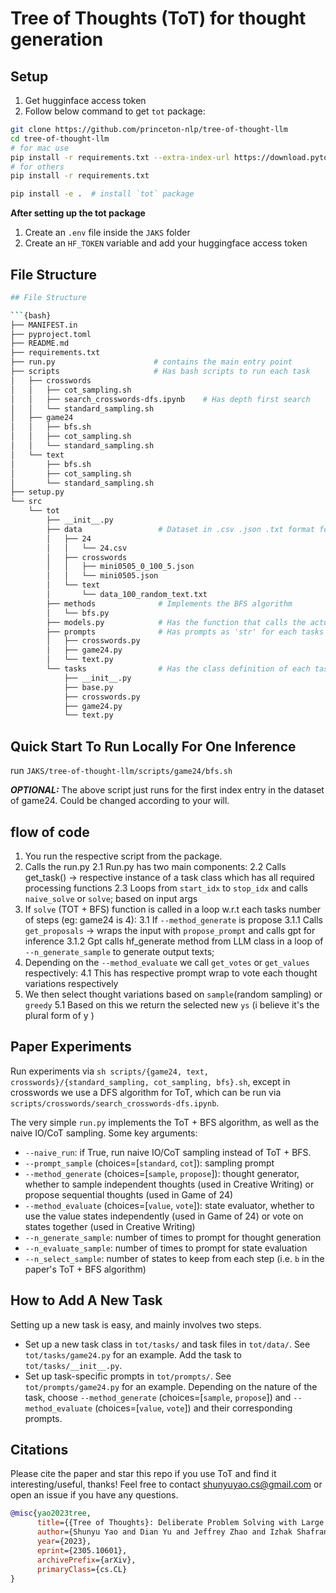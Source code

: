 # Tree of Thoughts (ToT) for thought generation

## Setup
1. Get hugginface access token
2. Follow below command to get `tot` package:

```bash
git clone https://github.com/princeton-nlp/tree-of-thought-llm
cd tree-of-thought-llm
# for mac use 
pip install -r requirements.txt --extra-index-url https://download.pytorch.org/whl/nightly/cpu
# for others
pip install -r requirements.txt 

pip install -e .  # install `tot` package
```

**After setting up the tot package**
1. Create an `.env` file inside the `JAKS` folder 
2. Create an `HF_TOKEN` variable and add your huggingface access token

## File Structure

```bash
## File Structure

```{bash}
├── MANIFEST.in
├── pyproject.toml
├── README.md
├── requirements.txt            
├── run.py                      # contains the main entry point 
├── scripts                     # Has bash scripts to run each task 
│   ├── crosswords  
│   │   ├── cot_sampling.sh
│   │   ├── search_crosswords-dfs.ipynb    # Has depth first search
│   │   └── standard_sampling.sh
│   ├── game24
│   │   ├── bfs.sh
│   │   ├── cot_sampling.sh
│   │   └── standard_sampling.sh
│   └── text
│       ├── bfs.sh
│       ├── cot_sampling.sh
│       └── standard_sampling.sh
├── setup.py
└── src
    └── tot
        ├── __init__.py
        ├── data                 # Dataset in .csv .json .txt format for each task
        │   ├── 24
        │   │   └── 24.csv
        │   ├── crosswords
        │   │   ├── mini0505_0_100_5.json
        │   │   └── mini0505.json
        │   └── text
        │       └── data_100_random_text.txt
        ├── methods              # Implements the BFS algorithm
        │   └── bfs.py
        ├── models.py            # Has the function that calls the actual completion
        ├── prompts              # Has prompts as 'str' for each tasks
        │   ├── crosswords.py
        │   ├── game24.py
        │   └── text.py
        └── tasks                # Has the class definition of each task (task dependent methods)
            ├── __init__.py
            ├── base.py
            ├── crosswords.py
            ├── game24.py
            └── text.py

```

## Quick Start To Run Locally For One Inference

run `JAKS/tree-of-thought-llm/scripts/game24/bfs.sh`

**_OPTIONAL:_** The above script just runs for the first index entry in the dataset of game24. Could be changed according to your will. 

## flow of code 
1. You run the respective script from the package.
2. Calls the run.py 
    2.1 Run.py has two main components:
    2.2 Calls get_task() -> respective instance of a task class which has all required processing functions
    2.3 Loops from `start_idx` to `stop_idx` and calls `naive_solve` or `solve`; based on input args
3. If `solve` (TOT + BFS) function is called in a loop w.r.t each tasks number of steps (eg: game24 is 4):
    3.1 If `--method_generate` is propose
         3.1.1 Calls `get_proposals` -> wraps the input with `propose_prompt` and calls gpt for inference
         3.1.2 Gpt calls hf_generate method from LLM class in a loop of `--n_generate_sample` to generate output texts; 
4. Depending on the `--method_evaluate` we call `get_votes` or `get_values` respectively:
    4.1 This has respective prompt wrap to vote each thought variations respectively
5. We then select thought variations based on `sample`(random sampling) or `greedy`
   5.1 Based on this we return the selected new `ys` (i believe it's the plural form of y )

## Paper Experiments

Run experiments via ``sh scripts/{game24, text, crosswords}/{standard_sampling, cot_sampling, bfs}.sh``, except in crosswords we use a DFS algorithm for ToT, which can be run via ``scripts/crosswords/search_crosswords-dfs.ipynb``.

The very simple ``run.py`` implements the ToT + BFS algorithm, as well as the naive IO/CoT sampling. Some key arguments:

- ``--naive_run``: if True, run naive IO/CoT sampling instead of ToT + BFS.
-  ``--prompt_sample`` (choices=[``standard``, ``cot``]): sampling prompt
- ``--method_generate`` (choices=[``sample``, ``propose``]): thought generator, whether to sample independent thoughts (used in Creative Writing) or propose sequential thoughts (used in Game of 24)
- ``--method_evaluate`` (choices=[``value``, ``vote``]): state evaluator, whether to use the value states independently (used in Game of 24) or vote on states together (used in Creative Writing)
- ``--n_generate_sample``: number of times to prompt for thought generation
- ``--n_evaluate_sample``: number of times to prompt for state evaluation
- ``--n_select_sample``: number of states to keep from each step (i.e. ``b`` in the paper's ToT + BFS algorithm)


## How to Add A New Task
Setting up a new task is easy, and mainly involves two steps.
* Set up a new task class in ``tot/tasks/`` and task files in ``tot/data/``. See ``tot/tasks/game24.py`` for an example. Add the task to ``tot/tasks/__init__.py``.
* Set up task-specific prompts in ``tot/prompts/``. See ``tot/prompts/game24.py`` for an example. Depending on the nature of the task, choose ``--method_generate`` (choices=[``sample``, ``propose``]) and ``--method_evaluate`` (choices=[``value``, ``vote``]) and their corresponding prompts. 

## Citations
Please cite the paper and star this repo if you use ToT and find it interesting/useful, thanks! Feel free to contact shunyuyao.cs@gmail.com or open an issue if you have any questions.

```bibtex
@misc{yao2023tree,
      title={{Tree of Thoughts}: Deliberate Problem Solving with Large Language Models}, 
      author={Shunyu Yao and Dian Yu and Jeffrey Zhao and Izhak Shafran and Thomas L. Griffiths and Yuan Cao and Karthik Narasimhan},
      year={2023},
      eprint={2305.10601},
      archivePrefix={arXiv},
      primaryClass={cs.CL}
}
```
